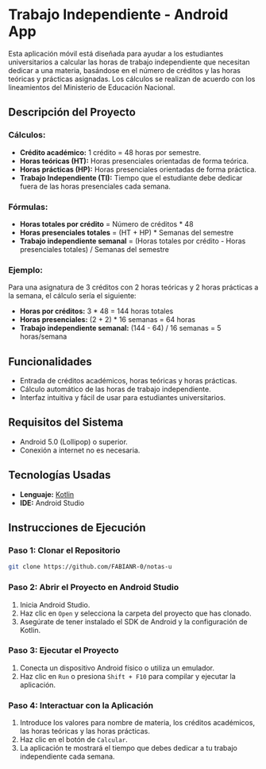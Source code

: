 # Trabajo Independiente - Android App

Esta aplicación móvil está diseñada para ayudar a los estudiantes universitarios a calcular las horas de trabajo independiente que necesitan dedicar a una materia, basándose en el número de créditos y las horas teóricas y prácticas asignadas. Los cálculos se realizan de acuerdo con los lineamientos del Ministerio de Educación Nacional.

## Descripción del Proyecto

### Cálculos:

- **Crédito académico:** 1 crédito = 48 horas por semestre.
- **Horas teóricas (HT):** Horas presenciales orientadas de forma teórica.
- **Horas prácticas (HP):** Horas presenciales orientadas de forma práctica.
- **Trabajo Independiente (TI):** Tiempo que el estudiante debe dedicar fuera de las horas presenciales cada semana.

### Fórmulas:

- **Horas totales por crédito** = Número de créditos * 48
- **Horas presenciales totales** = (HT + HP) * Semanas del semestre
- **Trabajo independiente semanal** = (Horas totales por crédito - Horas presenciales totales) / Semanas del semestre

### Ejemplo:

Para una asignatura de 3 créditos con 2 horas teóricas y 2 horas prácticas a la semana, el cálculo sería el siguiente:

- **Horas por créditos:** 3 * 48 = 144 horas totales
- **Horas presenciales:** (2 + 2) * 16 semanas = 64 horas
- **Trabajo independiente semanal:** (144 - 64) / 16 semanas = 5 horas/semana

## Funcionalidades

- Entrada de créditos académicos, horas teóricas y horas prácticas.
- Cálculo automático de las horas de trabajo independiente.
- Interfaz intuitiva y fácil de usar para estudiantes universitarios.

## Requisitos del Sistema

- Android 5.0 (Lollipop) o superior.
- Conexión a internet no es necesaria.

## Tecnologías Usadas

- **Lenguaje:** [Kotlin](https://kotlinlang.org/)
- **IDE:** Android Studio

## Instrucciones de Ejecución

### Paso 1: Clonar el Repositorio

```bash
git clone https://github.com/FABIANR-0/notas-u
```
### Paso 2: Abrir el Proyecto en Android Studio

1. Inicia Android Studio.
2. Haz clic en `Open` y selecciona la carpeta del proyecto que has clonado.
3. Asegúrate de tener instalado el SDK de Android y la configuración de Kotlin.

### Paso 3: Ejecutar el Proyecto

1. Conecta un dispositivo Android físico o utiliza un emulador.
2. Haz clic en `Run` o presiona `Shift + F10` para compilar y ejecutar la aplicación.

### Paso 4: Interactuar con la Aplicación

1. Introduce los valores para nombre de materia, los créditos académicos, las horas teóricas y las horas prácticas.
2. Haz clic en el botón de `Calcular`.
3. La aplicación te mostrará el tiempo que debes dedicar a tu trabajo independiente cada semana.

